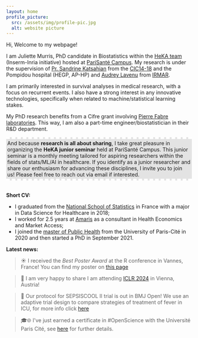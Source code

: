 ```yaml
---
layout: home
profile_picture:
  src: /assets/img/profile-pic.jpg
  alt: website picture
---
```


Hi, Welcome to my webpage!

I am Juliette Murris, PhD candidate in Biostatistics within the <a href="https://team.inria.fr/heka/">HeKA team</a> (Inserm-Inria initiative) hosted at <a href="https://parisantecampus.fr/">PariSanté Campus</a>. My research is under the supervision of <a href="https://fr.linkedin.com/in/sandrine-katsahian-98555679">Pr. Sandrine Katsahian</a> from the <a href="https://recap-inserm.fr/cic-ec-1418-fr.html">CIC14-18</a> and the Pompidou hospital (HEGP, AP-HP) and <a href="https://fr.linkedin.com/in/audrey-lavenu-7b160243">Audrey Lavenu</a> from <a href="https://irmar.univ-rennes.fr/">IRMAR</a>.

I am primarily interested in survival analyses in medical research, with a focus on recurrent events. I also have a strong interest in any innovative technologies, specifically when related to machine/statistical learning stakes. 

My PhD research benefits from a Cifre grant involving <a href="https://www.pierre-fabre.com/fr">Pierre Fabre laboratories</a>. This way, I am also a part-time engineer/biostatistician in their R&D department.

<div style="padding:3px; border-top:5px dashed #fff; border-bottom:5px dashed #fff; background-color:#e3e3e3;">
And because <strong>research is all about sharing</strong>, I take great pleasure in organizing the <strong>HeKA junior seminar</strong> held at PariSanté Campus. This junior seminar is a monthly meeting tailored for aspiring researchers within the fields of stats/ML/AI in healthcare. 
If you identify as a junior researcher and share our enthusiasm for advancing these disciplines, I invite you to join us! Please feel free to reach out via email if interested.
</div>

<br>

<strong>Short CV:</strong>
<ul>
  <li> I graduated from the <a href="https://www.ensai.fr/">National School of Statistics</a> in France with a major in Data Science for Healthcare in 2018;</li>
  <li> I worked for 2.5 years at <a href="https://www.amaris.com/">Amaris</a> as a consultant in Health Economics and Market Access;</li>
  <li> I joined the <a href="https://odf.u-paris.fr/fr/offre-de-formation/master-XB/sciences-technologies-sante-STS/sante-publique-K2NDGZO3/master-sante-publique-parcours-donnees-massives-en-sante-K168SJQL.html">master of Public Health</a> from the University of Paris-Cité in 2020 and then started a PhD in September 2021.</li>
</ul>

<strong>Latest news:</strong>
> ☀️ I received the _Best Poster Award_ at the R conference in Vannes, France! You can find my poster on <a href="https://juliettemurris.github.io/talks">this page</a>
 
> 🎊 I am very happy to share I am attending <a href="https://iclr.cc/Conferences/2024">ICLR 2024</a> in Vienna, Austria! 

> 🎉 Our protocol for SEPSISCOOL II trial is out in BMJ Open! We use an adaptive trial design to compare strategies of treatment of fever in ICU, for more info click <a href="https://bmjopen.bmj.com/content/14/1/e069430.long">here</a> 

> 🎓🌐 I've just earned a certificate in #OpenScience with the Université Paris Cité, see <a href="https://u-paris.fr/bibliotheques/certification-science-ouverte-seconde-promotion-doctorants/">here</a> for further details.

